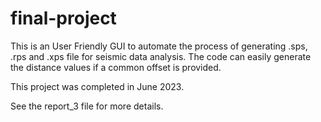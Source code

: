 # final-project
This is an User Friendly GUI to automate the process of generating .sps, .rps and .xps file for seismic data analysis.
The code can easily generate the distance values if a common offset is provided.


This project was completed in June 2023. 

See the report_3 file for more details.
